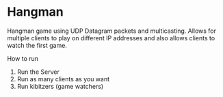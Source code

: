 # Hangman
Hangman game using UDP Datagram packets and multicasting. Allows for multiple clients to play on different IP addresses and also allows clients to watch the first game.

How to run  
1) Run the Server  
2) Run as many clients as you want  
3) Run kibitzers (game watchers)  
